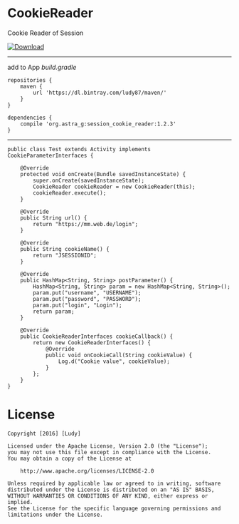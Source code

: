 # CookieReader

Cookie Reader of Session

[ ![Download](https://api.bintray.com/packages/ludy87/maven/CookieReader/images/download.svg) ](https://bintray.com/ludy87/maven/CookieReader/_latestVersion)

-----
add to App *build.gradle*

    repositories {
        maven {
            url 'https://dl.bintray.com/ludy87/maven/'
        }
    }

    dependencies {
        compile 'org.astra_g:session_cookie_reader:1.2.3'
    }

-----

    public class Test extends Activity implements CookieParameterInterfaces {

        @Override
        protected void onCreate(Bundle savedInstanceState) {
            super.onCreate(savedInstanceState);
            CookieReader cookieReader = new CookieReader(this);
            cookieReader.execute();
        }

        @Override
        public String url() {
            return "https://mm.web.de/login";
        }

        @Override
        public String cookieName() {
            return "JSESSIONID";
        }

        @Override
        public HashMap<String, String> postParameter() {
            HashMap<String, String> param = new HashMap<String, String>();
            param.put("username", "USERNAME");
            param.put("password", "PASSWORD");
            param.put("login", "Login");
            return param;
        }

        @Override
        public CookieReaderInterfaces cookieCallback() {
            return new CookieReaderInterfaces() {
                @Override
                public void onCookieCall(String cookieValue) {
                    Log.d("Cookie value", cookieValue);
                }
            };
        }
    }

License
====================

    Copyright [2016] [Ludy]

    Licensed under the Apache License, Version 2.0 (the "License");
    you may not use this file except in compliance with the License.
    You may obtain a copy of the License at

        http://www.apache.org/licenses/LICENSE-2.0

    Unless required by applicable law or agreed to in writing, software
    distributed under the License is distributed on an "AS IS" BASIS,
    WITHOUT WARRANTIES OR CONDITIONS OF ANY KIND, either express or implied.
    See the License for the specific language governing permissions and
    limitations under the License.